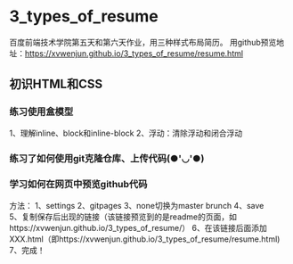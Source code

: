 # 3_types_of_resume
百度前端技术学院第五天和第六天作业，用三种样式布局简历。
用github预览地址：https://xvwenjun.github.io/3_types_of_resume/resume.html

## 初识HTML和CSS
### 练习使用盒模型
1、理解inline、block和inline-block
2、浮动：清除浮动和闭合浮动

### 练习了如何使用git克隆仓库、上传代码(●'◡'●)

### 学习如何在网页中预览github代码
方法：
1、settings
2、gitpages
3、none切换为master brunch
4、save  
5、复制保存后出现的链接（该链接预览到的是readme的页面，如https://xvwenjun.github.io/3_types_of_resume/）
6、在该链接后面添加XXX.html（即https://xvwenjun.github.io/3_types_of_resume/resume.html)
7、完成！

